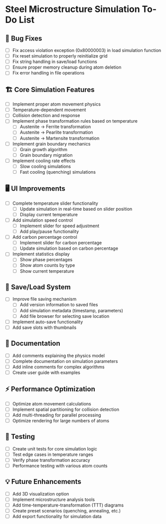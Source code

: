# Steel Microstructure Simulation To-Do List

## 🐛 Bug Fixes
- [ ] Fix access violation exception (0x80000003) in load simulation function
- [ ] Fix reset simulation to properly reinitialize grid
- [ ] Fix string handling in save/load functions
- [ ] Ensure proper memory cleanup during atom deletion
- [ ] Fix error handling in file operations

## 🏗️ Core Simulation Features
- [ ] Implement proper atom movement physics
- [ ] Temperature-dependent movement
- [ ] Collision detection and response
- [ ] Implement phase transformation rules based on temperature
    - [ ] Austenite → Ferrite transformation
    - [ ] Austenite → Pearlite transformation
    - [ ] Austenite → Martensite transformation
- [ ] Implement grain boundary mechanics
    - [ ] Grain growth algorithm
    - [ ] Grain boundary migration
- [ ] Implement cooling rate effects
    - [ ] Slow cooling simulations
    - [ ] Fast cooling (quenching) simulations

## 🖥️ UI Improvements
- [ ] Complete temperature slider functionality
    - [ ] Update simulation in real-time based on slider position
    - [ ] Display current temperature
- [ ] Add simulation speed control
    - [ ] Implement slider for speed adjustment
    - [ ] Add play/pause functionality
- [ ] Add carbon percentage control
    - [ ] Implement slider for carbon percentage
    - [ ] Update simulation based on carbon percentage
- [ ] Implement statistics display
    - [ ] Show phase percentages
    - [ ] Show atom counts by type
    - [ ] Show current temperature

## 🔄 Save/Load System
- [ ] Improve file saving mechanism
    - [ ] Add version information to saved files
    - [ ] Add simulation metadata (timestamp, parameters)
    - [ ] Add file browser for selecting save location
- [ ] Implement auto-save functionality
- [ ] Add save slots with thumbnails

## 📝 Documentation
- [ ] Add comments explaining the physics model
- [ ] Complete documentation on simulation parameters
- [ ] Add inline comments for complex algorithms
- [ ] Create user guide with examples

## ⚡ Performance Optimization
- [ ] Optimize atom movement calculations
- [ ] Implement spatial partitioning for collision detection
- [ ] Add multi-threading for parallel processing
- [ ] Optimize rendering for large numbers of atoms

## 🧪 Testing
- [ ] Create unit tests for core simulation logic
- [ ] Test edge cases in temperature ranges
- [ ] Verify phase transformation accuracy
- [ ] Performance testing with various atom counts

## 💡 Future Enhancements
- [ ] Add 3D visualization option
- [ ] Implement microstructure analysis tools
- [ ] Add time-temperature-transformation (TTT) diagrams
- [ ] Create preset scenarios (quenching, annealing, etc.)
- [ ] Add export functionality for simulation data